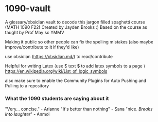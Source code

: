 # 1090-vault
A glossary/obsidian vault to decode this jargon filled spaghetti course (MATH 1090 F22)
Created by Jayden Brooks :)
Based on the course as taught by Prof May so YMMV

Making it public so other people can fix the spelling mistakes (also maybe improve/contribute to it if they'd like)

use obsidian (https://obsidian.md/) to read/contribute 

Helpful for writing Latex (use $ text $ to add latex symbols to a page  )
https://en.wikipedia.org/wiki/List_of_logic_symbols

also make sure to enable the Community Plugins for Auto Pushing and Pulling to a repository

### What the 1090 students are saying about it
"Very... concise." - Arianne 
"It's better than nothing" - Sana
"nice. *Breaks into laughter*" - Anmol